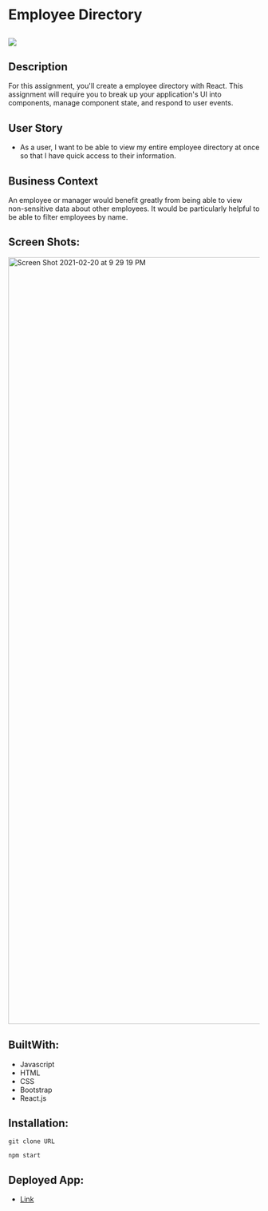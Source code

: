 # Employee Directory

## <img src="https://img.shields.io/badge/LICENSE-mit-green"/>

## Description 

For this assignment, you'll create a employee directory with React. This assignment will require you to break up your application's UI into components, manage component state, and respond to user events.

## User Story

* As a user, I want to be able to view my entire employee directory at once so that I have quick access to their information.

## Business Context

An employee or manager would benefit greatly from being able to view non-sensitive data about other employees. It would be particularly helpful to be able to filter employees by name.

## Screen Shots:

<img width="1536" alt="Screen Shot 2021-02-20 at 9 29 19 PM" src="https://user-images.githubusercontent.com/68761490/108616570-46e28780-73c3-11eb-972f-8a0edc304b16.png">


## BuiltWith:

* Javascript
* HTML
* CSS
* Bootstrap
* React.js

## Installation:

`git clone URL`

`npm start`

## Deployed App:
* [Link](https://employee-directory-29.herokuapp.com/)






